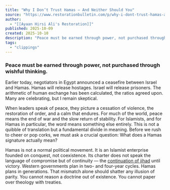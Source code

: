 ```yaml
---
title: "Why I Don’t Trust Hamas — And Neither Should You"
source: "https://www.restorationbulletin.com/p/why-i-dont-trust-hamas-and-neither?publication_id=2327889&post_id=175718048&isFreemail=true&r=7br8e&triedRedirect=true"
author:
  - "[[Ayaan Hirsi Ali's Restoration]]"
published: 2025-10-09
created: 2025-10-10
description: "Peace must be earned through power, not purchased through wishful thinking."
tags:
  - "clippings"
---
```

### Peace must be earned through power, not purchased through wishful thinking.

Earlier today, negotiators in Egypt announced a ceasefire between Israel and Hamas. Hamas will release hostages. Israel will release prisoners. The arithmetic of human exchange has been calculated, the ratios agreed upon. Many are celebrating, but I remain skeptical.

When leaders speak of peace, they picture a cessation of violence, the restoration of order, and a calm that endures. For much of the world, peace means the end of war and the slow return of stability. For Islamists, and for Hamas in particular, the word means something else entirely. This is not a quibble of translation but a fundamental divide in meaning. Before we rush to cheer or pop corks, we must ask a crucial question: What does a Hamas signature actually mean?

Hamas is not a normal political movement. It is an Islamist enterprise founded on conquest, not coexistence. Its charter does not speak the language of compromise but of continuity — the [continuation of jihad](https://newhouse.house.gov/media/weekly-columns-and-op-eds/hamas-israel-will-exist-and-will-continue-exist-until-islam-will) until victory. Western governments plan in two- and four-year cycles. Hamas plans in generations. That mismatch alone should shatter any illusion of parity. You cannot reason a doctrine out of existence. You cannot paper over theology with treaties.